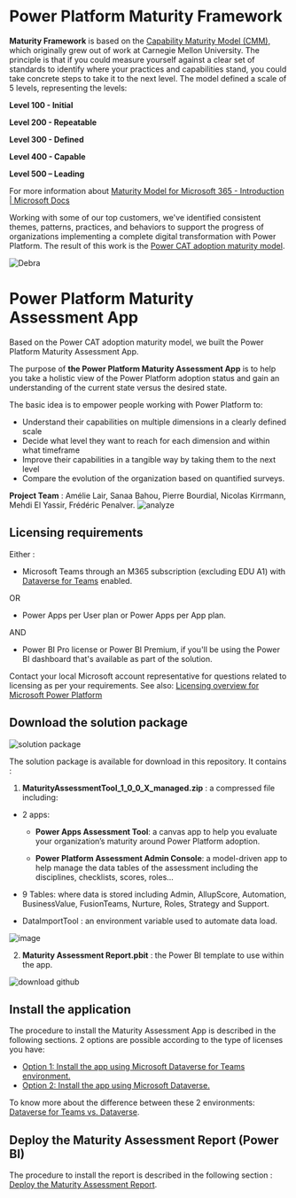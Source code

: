 # Power Platform Maturity Framework

**Maturity Framework** is based on the [Capability Maturity Model (CMM),](https://en.wikipedia.org/wiki/Capability_Maturity_Model) which originally grew out of work at Carnegie Mellon University. The principle is that if you could measure yourself against a clear set of standards to identify where your practices and capabilities stand, you could take concrete steps to take it to the next level. The model defined a scale of 5 levels, representing the levels:

**Level 100 - Initial**

**Level 200 - Repeatable**

**Level 300 - Defined**

**Level 400 - Capable**

**Level 500 – Leading**

For more information about [Maturity Model for Microsoft 365 - Introduction | Microsoft Docs](https://docs.microsoft.com/en-us/microsoft-365/community/microsoft365-maturity-model--intro)

Working with some of our top customers, we've identified consistent themes, patterns, practices, and behaviors to support the progress of organizations implementing a complete digital transformation with Power Platform. The result of this work is the [Power CAT adoption maturity model](https://powerapps.microsoft.com/en-us/blog/power-cat-adoption-maturity-model-repeatable-patterns-for-successful-power-platform-adoption/).

![Debra](https://user-images.githubusercontent.com/44406188/171584262-ed52f47b-a6d6-4e69-a808-597118366c77.png)

# Power Platform Maturity Assessment App

Based on the Power CAT adoption maturity model, we built the Power Platform Maturity Assessment App.

The purpose of **the Power Platform Maturity Assessment App** is to help you take a holistic view of the Power Platform adoption status and gain an understanding of the current state versus the desired state.

The basic idea is to empower people working with Power Platform to:

-   Understand their capabilities on multiple dimensions in a clearly defined scale
-   Decide what level they want to reach for each dimension and within what timeframe
-   Improve their capabilities in a tangible way by taking them to the next level
-   Compare the evolution of the organization based on quantified surveys.

**Project Team** : Amélie Lair, Sanaa Bahou, Pierre Bourdial, Nicolas Kirrmann, Mehdi El Yassir, Frédéric Penalver.
![analyze](https://user-images.githubusercontent.com/44406188/169338604-69c34520-8074-4d5c-a0cc-6ee4534ace97.gif)

## Licensing requirements
Either : 
 
 - Microsoft Teams through an M365 subscription (excluding EDU A1) with [Dataverse for Teams](https://docs.microsoft.com/en-us/powerapps/teams/overview-data-platform) enabled.

OR

 - Power Apps per User plan or Power Apps per App plan.
 
 AND
 - Power BI Pro license or Power BI Premium, if you'll be using the Power BI dashboard
   that's available as part of the solution.

Contact your local Microsoft account representative for questions related to licensing as per your requirements. See also: [Licensing overview for Microsoft Power Platform](https://docs.microsoft.com/en-us/power-platform/admin/pricing-billing-skus)

## Download the solution package

![solution package](https://user-images.githubusercontent.com/44406188/163870719-f53f64db-36db-4461-b594-50b3ab10b437.png)


The solution package is available for download in this repository.
It contains :

1. **MaturityAssessmentTool_1_0_0_X_managed.zip** : a compressed file including:

 - 2 apps:
 
  	- **Power Apps Assessment Tool**: a canvas app to help you evaluate your organization’s maturity around Power Platform adoption.
  
  	- **Power Platform Assessment Admin Console**: a model-driven app to help manage the data tables of the assessment including the disciplines, checklists, scores, roles…
		 
 - 9 Tables: where data is stored including Admin, AllupScore, Automation, BusinessValue, FusionTeams, Nurture, Roles, Strategy and Support.
 
 - DataImportTool : an environment variable used to automate data load.
 
![image](https://user-images.githubusercontent.com/44406188/160388527-0b09347d-500c-4ed7-8583-f7e7dc0c042a.png)


2. **Maturity Assessment Report.pbit** : the Power BI template to use within the app.


![download github](https://user-images.githubusercontent.com/44406188/163870894-b6710cec-d62e-4f91-a188-0157a5a03650.png)



## Install the application

The procedure to install the Maturity Assessment App is described in the following sections. 2 options are possible according to the type of licenses you have:

 - [Option 1: Install the app using Microsoft Dataverse for Teams environment.](/Option1%3A%20Install%20with%20Dataverse%20for%20Teams.md)
 - [Option 2: Install the app using Microsoft Dataverse.](/Option2%3A%20Install%20with%20Microsoft%20Dataverse.md)
 
To know more about the difference between these 2 environments: [Dataverse for Teams vs. Dataverse](https://docs.microsoft.com/en-us/powerapps/teams/data-platform-compare).

## Deploy the Maturity Assessment Report (Power BI)

The procedure to install the report is described in the following section : [Deploy the Maturity Assessment Report](https://github.com/Sanaabb/ppmaturityapp/blob/main/Deploy%20the%20Assessment%20Report%20(Power%20BI).md).

